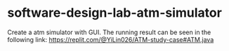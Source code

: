 # software-design-lab-atm-simulator
Create a atm simulator with GUI. The running result can be seen in the following link: https://replit.com/@YiLin026/ATM-study-case#ATM.java
